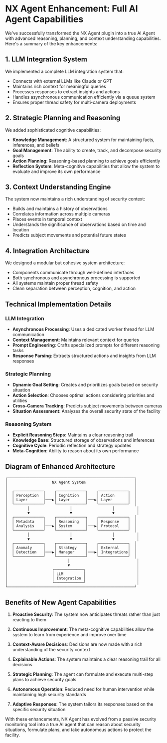 # NX Agent Enhancement: Full AI Agent Capabilities

We've successfully transformed the NX Agent plugin into a true AI Agent with advanced reasoning, planning, and context understanding capabilities. Here's a summary of the key enhancements:

## 1. LLM Integration System

We implemented a complete LLM integration system that:

- Connects with external LLMs like Claude or GPT
- Maintains rich context for meaningful queries
- Processes responses to extract insights and actions
- Handles asynchronous communication efficiently via a queue system
- Ensures proper thread safety for multi-camera deployments

## 2. Strategic Planning and Reasoning

We added sophisticated cognitive capabilities:

- **Knowledge Management**: A structured system for maintaining facts, inferences, and beliefs
- **Goal Management**: The ability to create, track, and decompose security goals
- **Action Planning**: Reasoning-based planning to achieve goals efficiently
- **Reflection System**: Meta-cognitive capabilities that allow the system to evaluate and improve its own performance

## 3. Context Understanding Engine

The system now maintains a rich understanding of security context:

- Builds and maintains a history of observations
- Correlates information across multiple cameras
- Places events in temporal context
- Understands the significance of observations based on time and location
- Predicts subject movements and potential future states

## 4. Integration Architecture

We designed a modular but cohesive system architecture:

- Components communicate through well-defined interfaces
- Both synchronous and asynchronous processing is supported
- All systems maintain proper thread safety
- Clean separation between perception, cognition, and action

## Technical Implementation Details

### LLM Integration

- **Asynchronous Processing**: Uses a dedicated worker thread for LLM communication
- **Context Management**: Maintains relevant context for queries
- **Prompt Engineering**: Crafts specialized prompts for different reasoning tasks
- **Response Parsing**: Extracts structured actions and insights from LLM responses

### Strategic Planning

- **Dynamic Goal Setting**: Creates and prioritizes goals based on security situation
- **Action Selection**: Chooses optimal actions considering priorities and utilities
- **Cross-Camera Tracking**: Predicts subject movements between cameras
- **Situation Assessment**: Analyzes the overall security state of the facility

### Reasoning System

- **Explicit Reasoning Steps**: Maintains a clear reasoning trail
- **Knowledge Base**: Structured storage of observations and inferences
- **Cognitive Cycle**: Periodic reflection and strategy updates
- **Meta-Cognition**: Ability to reason about its own performance

## Diagram of Enhanced Architecture

```
┌─────────────────────────────────────────────────────────┐
│                    NX Agent System                      │
│                                                         │
│  ┌─────────────┐    ┌─────────────┐    ┌─────────────┐  │
│  │ Perception  │    │ Cognition   │    │ Action      │  │
│  │ Layer       │───▶│ Layer       │───▶│ Layer       │  │
│  └─────────────┘    └─────────────┘    └─────────────┘  │
│         │                  │                  │          │
│         ▼                  ▼                  ▼          │
│  ┌─────────────┐    ┌─────────────┐    ┌─────────────┐  │
│  │ Metadata    │    │ Reasoning   │    │ Response    │  │
│  │ Analysis    │───▶│ System      │───▶│ Protocol    │  │
│  └─────────────┘    └─────────────┘    └─────────────┘  │
│         │                  │                  │          │
│         ▼                  ▼                  ▼          │
│  ┌─────────────┐    ┌─────────────┐    ┌─────────────┐  │
│  │ Anomaly     │    │ Strategy    │    │ External    │  │
│  │ Detection   │───▶│ Manager     │───▶│ Integrations│  │
│  └─────────────┘    └─────────────┘    └─────────────┘  │
│                           │                              │
│                           ▼                              │
│                    ┌─────────────┐                       │
│                    │ LLM         │                       │
│                    │ Integration │                       │
│                    └─────────────┘                       │
└─────────────────────────────────────────────────────────┘
```

## Benefits of New Agent Capabilities

1. **Proactive Security**: The system now anticipates threats rather than just reacting to them

2. **Continuous Improvement**: The meta-cognitive capabilities allow the system to learn from experience and improve over time

3. **Context-Aware Decisions**: Decisions are now made with a rich understanding of the security context

4. **Explainable Actions**: The system maintains a clear reasoning trail for all decisions

5. **Strategic Planning**: The agent can formulate and execute multi-step plans to achieve security goals

6. **Autonomous Operation**: Reduced need for human intervention while maintaining high security standards

7. **Adaptive Responses**: The system tailors its responses based on the specific security situation

With these enhancements, NX Agent has evolved from a passive security monitoring tool into a true AI agent that can reason about security situations, formulate plans, and take autonomous actions to protect the facility.
